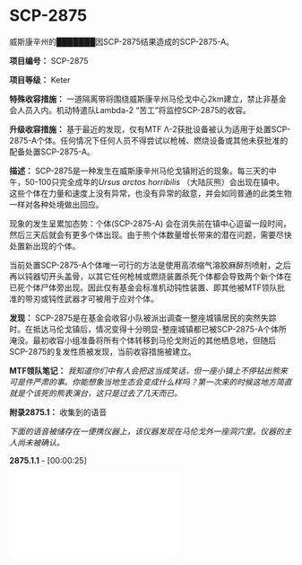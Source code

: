 # SCP-2875
                        




威斯康辛州的███████因SCP-2875结果造成的SCP-2875-A。



**项目编号：** SCP-2875

**项目等级：** Keter

**特殊收容措施：** 一道隔离带将围绕威斯康辛州马伦戈中心2km建立，禁止非基金会人员入内。机动特遣队Lambda-2 “苦工”将监控SCP-2875的收容。

**升级收容措施：** 基于最近的发现，仅有MTF Λ-2获批设备被认为适用于处置SCP-2875-A个体。任何情况下任何人员不得尝试以枪械、燃烧设备或其他未获批准的配备处置SCP-2875-A。

**描述：** SCP-2875是一种发生在威斯康辛州马伦戈镇附近的现象。每三天的中午，50-100只完全成年的*Ursus arctos horribilis* （大陆灰熊）会出现在镇中。这些个体在力量和速度上没有异常，也没有异常的敌意，并会如同普通的此类生物一样对各种处境做出回应。

现象的发生呈累加态势：个体(SCP-2875-A) 会在消失前在镇中心逗留一段时间，然后三天后就会有更多个体出现。由于熊个体数量增长带来的潜在问题，需要尽快处置新出现的个体。

当前处置SCP-2875-A个体唯一可行的方法是使用高浓缩气溶胶麻醉剂喷射，之后再以钝器切开头盖骨，以其它任何枪械或燃烧装置杀死个体都会导致两个新个体在已死个体尸体旁出现。因此仅有基金会标准机动钝性装置、即其他被MTF领队批准的带刃或钝性武器才可被用于应对个体。

**发现：** SCP-2875是在基金会收容小队被派出调查一整座城镇居民的突然失踪时。在抵达马伦戈镇后，情况变得十分明显-整座城镇都已被SCP-2875-A个体所淹没。最初收容小组准备将所有个体转移到马伦戈附近的其他栖息地，但随后SCP-2875的复发性质被发现，当前收容措施被建立。

**MTF领队笔记：** *我知道你们中有人会把这当成笑话，但一座小镇上不停钻出熊来可是件严肃的事。你能想象当地生态会变成什么样吗？第一次来的时候这地方简直就是个该死的熊表演台，这只是过去了几天而已。* 

**附录2875.1：** 收集到的语音

*下面的语音被储存在一便携仪器上，该仪器发现在马伦戈外一座洞穴里。仪器的主人尚未被确认。* 

**2875.1.1**  - [00:00:25]

<iframe frameborder='0' scrolling='auto' class='html-block-iframe' src='/scp-2875/html/ef1287419df6953c059662c05b041f73802dbf06-2126189043646322375' allowtransparency='true' />


<a shape='rect' class='collapsible-block-link' href='javascript:;'>+&#160;&#39023;&#31034;&#25220;&#26412;</a>

<a shape='rect' class='collapsible-block-link' href='javascript:;'>-&#160;&#38577;&#34255;&#25220;&#26412;</a>


> 哦嘿，这里是市政厅的Tom Miller froml，刚刚想和你联系，谈谈你以前在市政会议上说过的事。呃，所以，请打回来，尽快。我的号码是875-7112，然后我会和你谈谈。再见。
> 




**2875.1.2**  - [00:00:32]

<iframe frameborder='0' scrolling='auto' class='html-block-iframe' src='/scp-2875/html/e5ebacd816768c9262bb5245c3234c84ac879428-3223572361381285374' allowtransparency='true' />


<a shape='rect' class='collapsible-block-link' href='javascript:;'>+&#160;&#39023;&#31034;&#25220;&#26412;</a>

<a shape='rect' class='collapsible-block-link' href='javascript:;'>-&#160;&#38577;&#34255;&#25220;&#26412;</a>


> 哦嘿，我是Tom，Tom Miller，再一次，从市政厅打来，我刚刚想和你联系谈谈你前几天说过的事，我想到你说这些郊狼真是讨厌的问题，我觉得熊应该是解决之道。所以告诉我我们什么时候可以谈一下，准备些计划。我的号码是875-7112，到时候再细说。谢谢。再见。
> 




**2875.1.3**  - [00:00:36]

<iframe frameborder='0' scrolling='auto' class='html-block-iframe' src='/scp-2875/html/7c9c5057c162dfded9bd20be6f96bfba50866a33-16156626864320898' allowtransparency='true' />


<a shape='rect' class='collapsible-block-link' href='javascript:;'>+&#160;&#39023;&#31034;&#25220;&#26412;</a>

<a shape='rect' class='collapsible-block-link' href='javascript:;'>-&#160;&#38577;&#34255;&#25220;&#26412;</a>


> 嗨又是我Tom Miller，只是想让你知道，熊干的很好。好一阵子没见到有郊狼了，所以真是很不错。不过还是有个问题，有只熊离镇子太近了，有个镇上的女孩很害怕。所以我们可以谈谈，讨论一下细节问题，我想这会真的很不错的。好了谢谢，号码是875-7112，到时候再说。谢谢，再见。
> 




**2875.1.4**  - [00:00:31]

<iframe frameborder='0' scrolling='auto' class='html-block-iframe' src='/scp-2875/html/c1a226d491246f2f50d7bbba5412eab73ffe7d15-1260074415401564266' allowtransparency='true' />


<a shape='rect' class='collapsible-block-link' href='javascript:;'>+&#160;&#39023;&#31034;&#25220;&#26412;</a>

<a shape='rect' class='collapsible-block-link' href='javascript:;'>-&#160;&#38577;&#34255;&#25220;&#26412;</a>


> 嗨你好，又是我Tom Miller，好一阵子没听见你的消息了。只是想让你知道，我和少数几个人开始担心熊好像有点过多了。大部分郊狼都从镇上搬走了，所以也差不多时候把熊弄走了。所以我们得快点，这正在变成个问题。所以请打过来，号码是875-7112，希望能尽快和你谈谈，再见。
> 




**2875.1.5**  - [00:00:30]

<iframe frameborder='0' scrolling='auto' class='html-block-iframe' src='/scp-2875/html/7ebd33037993ac78a93adca1b3957d2c53c53129-254810489962987248' allowtransparency='true' />


<a shape='rect' class='collapsible-block-link' href='javascript:;'>+&#160;&#39023;&#31034;&#25220;&#26412;</a>

<a shape='rect' class='collapsible-block-link' href='javascript:;'>-&#160;&#38577;&#34255;&#25220;&#26412;</a>


> 好吧听着镇上的熊太多了。有个男孩昨天被攻击了，就在街上，他和他妈妈在一起。他被熊攻击了，好吧，熊真的太多了。我需要你马上打回来，我们得做点什么。好吧谢谢，哦等等， 875-7112，好吧快点打回来，谢谢，再见。
> 




**2875.1.6**  - [00:00:43]

<iframe frameborder='0' scrolling='auto' class='html-block-iframe' src='/scp-2875/html/bb75a6fc099a1ca5d2f21527c43636b5b314e358-1255804993170433270' allowtransparency='true' />


<a shape='rect' class='collapsible-block-link' href='javascript:;'>+&#160;&#39023;&#31034;&#25220;&#26412;</a>

<a shape='rect' class='collapsible-block-link' href='javascript:;'>-&#160;&#38577;&#34255;&#25220;&#26412;</a>


> 好吧听着我屋外有只熊。我的邻居刚刚他妈的被熊吃了。好吧街上全是熊，别人的家里也是熊，我们必须做些什么。我不能出去，我的孩子还在学校，我现在不能去找孩子们。好吧有只熊在我的车里，我什么不能 (熊攻击的声音) 哦上帝哦我主屋里有只熊，噢，875-7112请打给我 (拨号音)。
> 






« [SCP-2874](/scp-2874) | SCP-2875 | [SCP-2876](/scp-2876) »





                    